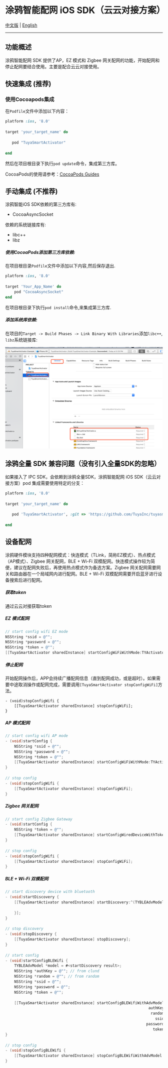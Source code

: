 # 涂鸦智能配网 iOS SDK（云云对接方案）

[中文版](README-zh.md) | [English](README.md)

---

## 功能概述

涂鸦智能配网 SDK 提供了AP，EZ 模式和 Zigbee 网关配网的功能，开始配网和停止配网要结合使用。主要是配合云云对接使用。

## 快速集成 (推荐)

### 使用Cocoapods集成

在`Podfile`文件中添加以下内容：

```ruby
platform :ios, '8.0'

target 'your_target_name' do

   pod "TuyaSmartActivator"

end
```

然后在项目根目录下执行`pod update`命令，集成第三方库。

CocoaPods的使用请参考：[CocoaPods Guides](https://guides.cocoapods.org/)



## 手动集成 (不推荐)

涂鸦智能iOS SDK依赖的第三方库有:

- CocoaAsyncSocket

依赖的系统链接库有:

- libc++
- libz


##### 使用CocoaPods添加第三方库依赖:

在项目根目录`Podfile`文件中添加以下内容,然后保存退出.

```ruby
platform :ios, '8.0'
	
target 'Your_App_Name' do
	pod "CocoaAsyncSocket"
end
```

在项目根目录下执行`pod install`命令,来集成第三方库.

##### 添加系统库依赖:

在项目的`Target -> Build Phases -> Link Binary With Libraries`添加`libc++`, `libz`系统链接库:




![image-20181227195226694](./image-20181227195226694.png)



## 涂鸦全量 SDK 兼容问题（没有引入全量SDK的忽略）

如果接入了 IPC SDK，会依赖到涂鸦全量SDK，涂鸦智能配网 iOS SDK（云云对接方案）pod 集成需要使用特定的分支：

```ruby
platform :ios, '8.0'

target 'your_target_name' do

   pod 'TuyaSmartActivator', :git => 'https://github.com/TuyaInc/tuyasmart_ios_activator_sdk.git', :branch => 'develop_compatible'

end
```



## 设备配网

涂鸦硬件模块支持四种配网模式：快连模式（TLink，简称EZ模式）、热点模式（AP模式）、Zigbee 网关配网，BLE +  Wi-Fi 双模配网。快连模式操作较为简便，建议在配网失败后，再使用热点模式作为备选方案。Zigbee 网关配网需要网关和路由器在一个局域网内进行配网。BLE + Wi-Fi 双模配网需要开启蓝牙进行设备搜索后进行配网。

##### 获取token

通过云云对接获取token

##### EZ 模式配网

```objective-c
// start config wifi EZ mode
NSString *ssid = @"";
NSString *password = @"";
NSString *token = @"";
[[TuyaSmartActivator sharedInstance] startConfigWiFiWithMode:TYActivatorModeEZ ssid:ssid password:password token:token];
```

##### 停止配网

开始配网操作后，APP会持续广播配网信息（直到配网成功，或是超时）。如果需要中途取消操作或配网完成，需要调用`[TuyaSmartActivator stopConfigWiFi]`方法。

```
- (void)stopConfigWifi {
    [[TuyaSmartActivator sharedInstance] stopConfigWiFi];
}
```

##### AP 模式配网

```objective-c
// start config wifi AP mode
- (void)startConfig {
    NSString *ssid = @"";
    NSString *password = @"";
    NSString *token = @""; 
    [[TuyaSmartActivator sharedInstance] startConfigWiFiWithMode:TYActivatorModeAP ssid:ssid password:password token:token];
}

// stop config
- (void)stopConfigWifi {
    [[TuyaSmartActivator sharedInstance] stopConfigWiFi];
}
```

##### Zigbee 网关配网 

```objective-c
// start config Zigbee Gateway
- (void)startConfig {
    NSString *token = @"";
    [[TuyaSmartActivator sharedInstance] startConfigWiredDeviceWithToken:token];
}

// stop config
- (void)stopConfigWifi {
    [[TuyaSmartActivator sharedInstance] stopConfigWiFi];
}
```

##### BLE + Wi-Fi 双模配网 

```objective-c
// start discovery device with bluetooth
- (void)startDiscovery {
    [[TuyaSmartActivator sharedInstance] startDiscovery:^(TYBLEAdvModel *model){
      
    }];
}

// stop discovery
- (void)stopDiscovery {
    [[TuyaSmartActivator sharedInstance] stopDiscovery];
}

// start config
- (void)startConfigBLEWifi {
    TYBLEAdvModel *model = #<startDiscovery result>;
    NSString *authKey = @""; // from clund
    NSString *random = @""; // from random
    NSString *ssid = @"";
    NSString *password = @"";
    NSString *token = @"";
  
    [[TuyaSmartActivator sharedInstance] startConfigBLEWifiWithAdvModel:model
                                                                authKey:authKeyauthKey
                                                                 random:random
                                                                   ssid:ssid
                                                               password:password
                                                                  token:token];
}

// stop config
- (void)stopConfigBLEWifi {
    [[TuyaSmartActivator sharedInstance] stopConfigBLEWifiWithAdvModel:#<discoveryModel>];
}
```

